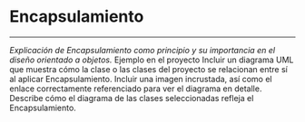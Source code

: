 # Encapsulamiento   
____________________________________________________________________________________________
_Explicación de Encapsulamiento como principio y su importancia en el diseño orientado a objetos._ 
Ejemplo en el proyecto 
Incluir un diagrama UML que muestra cómo la clase o las clases del proyecto se relacionan entre sí al aplicar Encapsulamiento. Incluir una imagen incrustada, así como el enlace correctamente referenciado para ver el diagrama en detalle. Describe cómo el diagrama de las clases seleccionadas refleja el Encapsulamiento.

